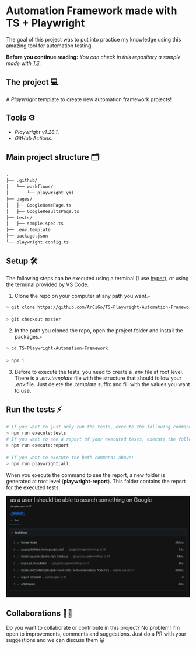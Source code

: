 # Automation Framework made with TS + Playwright

The goal of this project was to put into practice my knowledge using this amazing tool for automation testing.

**Before you continue reading:** *You can check in this repository a sample made with [TS](https://github.com/ArCiGo/TS-Playwright-Automation-Framework/tree/AutomationFrameworkSample_TS).*

## The project 💻

A *Playwright* template to create new automation framework projects!

## Tools ⚙️

* *Playwright v1.28.1*.
* *GitHub Actions*.

## Main project structure 🗂️

```bash
.
├── .github/
│   └── workflows/
│       └── playwright.yml
├── pages/
│   ├── GoogleHomePage.ts
│   ├── GoogleResultsPage.ts
├── tests/
│   ├── sample.spec.ts
├── .env.template
├── package.json
└── playwright.config.ts
```

## Setup 🛠️

The following steps can be executed using a terminal (I use [hyper](https://hyper.is/)), or using the terminal provided by VS Code.

1. Clone the repo on your computer at any path you want.-

```bash
> git clone https://github.com/ArCiGo/TS-Playwright-Automation-Framework.git

> git checkout master
```

2. In the path you cloned the repo, open the project folder and install the packages.-

```bash
> cd TS-Playwright-Automation-Framework

> npm i
```

3. Before to execute the tests, you need to create a *.env* file at root level. There is a *.env.template* file with the structure that should follow your *.env* file. Just delete the *.template* suffix and fill with the values you want to use.

## Run the tests ⚡

```bash
# If you want to just only run the tests, execute the following command:
> npm run execute:tests
# If you want to see a report of your executed tests, execute the following command:
> npm run execute:report

# If you want to execute the both commands above:
> npm run playwright:all
```

When you execute the command to see the report, a new folder is generated at root level (**playwright-report**). This folder contains the report for the executed tests.

![UI Report Sample](./Image01.png)

## Collaborations 👨‍🏭

Do you want to collaborate or contribute in this project? No problem! I'm open to improvements, comments and suggestions. Just do a PR with your suggestions and we can discuss them 😀